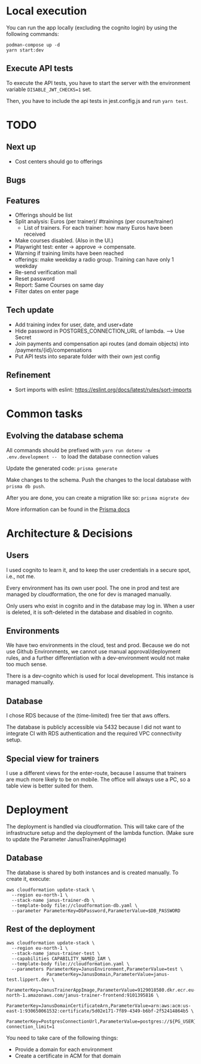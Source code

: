 # Local execution
You can run the app locally (excluding the cognito login) by using the following commands:

```shell
podman-compose up -d
yarn start:dev
```

## Execute API tests
To execute the API tests, you have to start the server with the environment variable
`DISABLE_JWT_CHECKS=1` set.

Then, you have to include the api tests in jest.config.js and run `yarn test`.

# TODO

## Next up
* Cost centers should go to offerings

## Bugs

## Features
* Offerings should be list
* Split analysis: Euros (per trainer)/ #trainings (per course/trainer)
  * List of trainers. For each trainer: how many Euros have been received
* Make courses disabled. (Also in the UI.)
* Playwright test: enter -> approve -> compensate.
* Warning if training limits have been reached
* offerings: make weekday a radio group. Training can have only 1 weekday
* Re-send verification mail
* Reset password
* Report: Same Courses on same day
* Filter dates on enter page

## Tech update
* Add training index for user, date, and user+date
* Hide password in POSTGRES_CONNECTION_URL of lambda. --> Use Secret
* Join payments and compensation api routes (and domain objects) into /payments/{id}/compensations
* Put API tests into separate folder with their own jest config

## Refinement
* Sort imports with eslint: https://eslint.org/docs/latest/rules/sort-imports

# Common tasks

## Evolving the database schema
All commands should be prefixed with `yarn run dotenv -e .env.development -- ` to load the database connection values

Update the generated code: `prisma generate`

Make changes to the schema. Push the changes to the local database with `prisma db push`.

After you are done, you can create a migration like so: `prisma migrate dev`

More information can be found in the [Prisma docs](https://www.prisma.io/docs/orm/prisma-migrate/workflows/prototyping-your-schema) 

# Architecture & Decisions

## Users
I used cognito to learn it, and to keep the user credentials in a secure spot, i.e., not me.

Every environment has its own user pool. The one in prod and test are managed by cloudformation, the one for dev
is managed manually.

Only users who exist in cognito and in the database may log in. When a user is deleted, it is soft-deleted in the
database and disabled in cognito.

## Environments
We have two environments in the cloud, test and prod. Because we do not use Github Environments, we cannot use manual
approval/deployment rules, and a further differentiation with a dev-environment would not make too much sense.

There is a dev-cognito which is used for local development. This instance is managed manually.

## Database
I chose RDS because of the (time-limited) free tier that aws offers.

The database is publicly accessible via 5432 because I did not want to integrate CI with RDS authentication and
the required VPC connectivity setup.

## Special view for trainers
I use a different views for the enter-route, because I assume that trainers are much more likely to be on mobile.
The office will always use a PC, so a table view is better suited for them.

# Deployment
The deployment is handled via cloudformation. This will take care of the infrastructure setup and the deployment
of the lambda function. (Make sure to update the Parameter JanusTrainerAppImage)

## Database
The database is shared by both instances and is created manually. To create it, execute:
```shell
aws cloudformation update-stack \
  --region eu-north-1 \
  --stack-name janus-trainer-db \
  --template-body file://cloudformation-db.yaml \
  --parameter ParameterKey=DbPassword,ParameterValue=$DB_PASSWORD
```

## Rest of the deployment

```shell
aws cloudformation update-stack \
  --region eu-north-1 \
  --stack-name janus-trainer-test \
  --capabilities CAPABILITY_NAMED_IAM \
  --template-body file://cloudformation.yaml \
  --parameters ParameterKey=JanusEnvironment,ParameterValue=test \
               ParameterKey=JanusDomain,ParameterValue=janus-test.lippert.dev \
               ParameterKey=JanusTrainerAppImage,ParameterValue=9129018580.dkr.ecr.eu-north-1.amazonaws.com/janus-trainer-frontend:9101395816 \
               ParameterKey=JanusDomainCertificateArn,ParameterValue=arn:aws:acm:us-east-1:930650061532:certificate/5d02e171-7f89-4349-b6bf-2f52414864b5 \
               ParameterKey=PostgresConnectionUrl,ParameterValue=postgres://${PG_USER}:${PG_PASSWORD}@${PG_HOST}/bwquglhx\?connection_limit=1
```

You need to take care of the following things:
* Provide a domain for each environment
* Create a certificate in ACM for that domain

